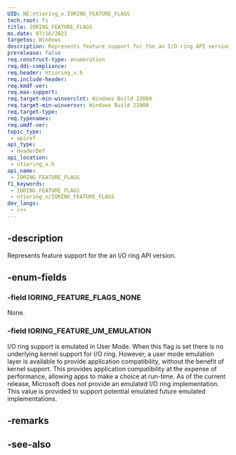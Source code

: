 ```yaml
---
UID: NE:ntioring_x.IORING_FEATURE_FLAGS
tech.root: fs
title: IORING_FEATURE_FLAGS
ms.date: 07/16/2021
targetos: Windows
description: Represents feature support for the an I/O ring API version.
prerelease: false
req.construct-type: enumeration
req.ddi-compliance: 
req.header: ntioring_x.h
req.include-header: 
req.kmdf-ver: 
req.max-support: 
req.target-min-winverclnt: Windows Build 22000 
req.target-min-winversvr: Windows Build 22000 
req.target-type: 
req.typenames: 
req.umdf-ver: 
topic_type:
 - apiref
api_type:
 - HeaderDef
api_location:
 - ntioring_x.h
api_name:
 - IORING_FEATURE_FLAGS
f1_keywords:
 - IORING_FEATURE_FLAGS
 - ntioring_x/IORING_FEATURE_FLAGS
dev_langs:
 - c++
---
```


## -description

Represents feature support for the an I/O ring API version.

## -enum-fields

### -field IORING_FEATURE_FLAGS_NONE

None.

### -field IORING_FEATURE_UM_EMULATION

I/O ring support is emulated in User Mode. When this flag is set there is no underlying kernel support for I/O ring. However, a user mode emulation layer is available to provide application compatibility, without the benefit of kernel support.  This provides application compatibility at the expense of performance, allowing apps to make a choice at run-time. As of the current release, Microsoft does not provide an emulated I/O ring implementation. This value is provided to support potential emulated future emulated implementations.  


## -remarks

## -see-also

